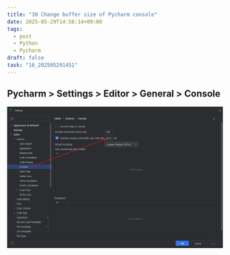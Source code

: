 ```yaml
---
title: "30 Change buffer size of Pycharm console"
date: 2025-05-29T14:58:14+09:00
tags:
  - post
  - Python
  - Pycharm
draft: false
task: "16_202505291451"
---
```


## Pycharm > Settings > Editor > General > Console
![edit](1_edit_buffer_size.png)
